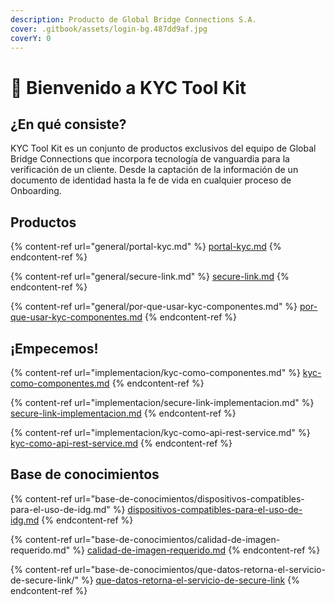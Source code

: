 ```yaml
---
description: Producto de Global Bridge Connections S.A.
cover: .gitbook/assets/login-bg.487dd9af.jpg
coverY: 0
---
```


# 👋 Bienvenido a KYC Tool Kit

## ¿En qué consiste?

KYC Tool Kit es un conjunto de productos exclusivos del equipo de Global Bridge Connections que incorpora tecnología de vanguardia para la verificación de un cliente. Desde la captación de la información de un documento de identidad hasta la fe de vida en cualquier proceso de Onboarding.



## Productos

{% content-ref url="general/portal-kyc.md" %}
[portal-kyc.md](general/portal-kyc.md)
{% endcontent-ref %}

{% content-ref url="general/secure-link.md" %}
[secure-link.md](general/secure-link.md)
{% endcontent-ref %}

{% content-ref url="general/por-que-usar-kyc-componentes.md" %}
[por-que-usar-kyc-componentes.md](general/por-que-usar-kyc-componentes.md)
{% endcontent-ref %}

## ¡Empecemos!

{% content-ref url="implementacion/kyc-como-componentes.md" %}
[kyc-como-componentes.md](implementacion/kyc-como-componentes.md)
{% endcontent-ref %}

{% content-ref url="implementacion/secure-link-implementacion.md" %}
[secure-link-implementacion.md](implementacion/secure-link-implementacion.md)
{% endcontent-ref %}

{% content-ref url="implementacion/kyc-como-api-rest-service.md" %}
[kyc-como-api-rest-service.md](implementacion/kyc-como-api-rest-service.md)
{% endcontent-ref %}



## Base de conocimientos



{% content-ref url="base-de-conocimientos/dispositivos-compatibles-para-el-uso-de-idg.md" %}
[dispositivos-compatibles-para-el-uso-de-idg.md](base-de-conocimientos/dispositivos-compatibles-para-el-uso-de-idg.md)
{% endcontent-ref %}

{% content-ref url="base-de-conocimientos/calidad-de-imagen-requerido.md" %}
[calidad-de-imagen-requerido.md](base-de-conocimientos/calidad-de-imagen-requerido.md)
{% endcontent-ref %}

{% content-ref url="base-de-conocimientos/que-datos-retorna-el-servicio-de-secure-link/" %}
[que-datos-retorna-el-servicio-de-secure-link](base-de-conocimientos/que-datos-retorna-el-servicio-de-secure-link/)
{% endcontent-ref %}

